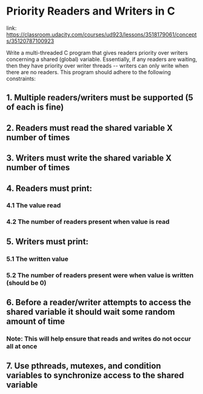# Priority Readers and Writers in C
link: https://classroom.udacity.com/courses/ud923/lessons/3518179061/concepts/35120787100923


Write a multi-threaded C program that gives readers priority over writers concerning a shared (global) variable. Essentially, if any readers are waiting, then they have priority over writer threads -- writers can only write when there are no readers. This program should adhere to the following constraints:

## 1. Multiple readers/writers must be supported (5 of each is fine)
## 2. Readers must read the shared variable X number of times
## 3. Writers must write the shared variable X number of times
## 4. Readers must print:
### 4.1 The value read
### 4.2 The number of readers present when value is read
## 5. Writers must print:
### 5.1 The written value
### 5.2 The number of readers present were when value is written (should be 0)
## 6. Before a reader/writer attempts to access the shared variable it should wait some random amount of time
### Note: This will help ensure that reads and writes do not occur all at once
## 7. Use pthreads, mutexes, and condition variables to synchronize access to the shared variable
